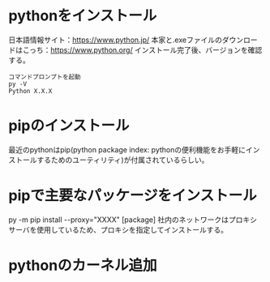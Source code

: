 # pythonをインストール
日本語情報サイト：https://www.python.jp/ 
本家と.exeファイルのダウンロードはこっち：https://www.python.org/
インストール完了後、バージョンを確認する。

```
コマンドプロンプトを起動
py -V
Python X.X.X
```

# pipのインストール
最近のpythonはpip(python package index: pythonの便利機能をお手軽にインストールするためのユーティリティ)が付属されているらしい。

# pipで主要なパッケージをインストール
py -m pip install --proxy="XXXX" [package]
社内のネットワークはプロキシサーバを使用しているため、プロキシを指定してインストールする。

# pythonのカーネル追加
